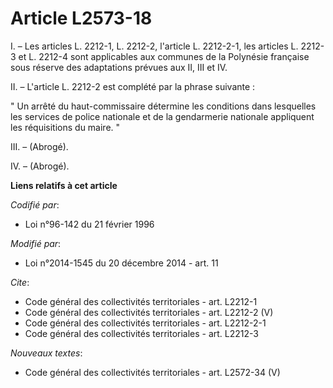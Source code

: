 # Article L2573-18

I. – Les articles L. 2212-1, L. 2212-2, l'article L. 2212-2-1, les articles L. 2212-3 et L. 2212-4 sont applicables aux
communes de la Polynésie française sous réserve des adaptations prévues aux II, III et IV.

II. – L'article L. 2212-2 est complété par la phrase suivante :

" Un arrêté du haut-commissaire détermine les conditions dans lesquelles les services de police nationale et de la
gendarmerie nationale appliquent les réquisitions du maire. "

III. – (Abrogé).

IV. – (Abrogé).

**Liens relatifs à cet article**

_Codifié par_:

  - Loi n°96-142 du 21 février 1996

_Modifié par_:

  - Loi n°2014-1545 du 20 décembre 2014 - art. 11

_Cite_:

  - Code général des collectivités territoriales - art. L2212-1
  - Code général des collectivités territoriales - art. L2212-2 (V)
  - Code général des collectivités territoriales - art. L2212-2-1
  - Code général des collectivités territoriales - art. L2212-3

_Nouveaux textes_:

  - Code général des collectivités territoriales - art. L2572-34 (V)
